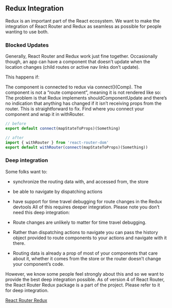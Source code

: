 ## **Redux Integration**

Redux is an important part of the React ecosystem. We want to make the integration of React Router and Redux as seamless as possible for people wanting to use both.

### **Blocked Updates**

Generally, React Router and Redux work just fine together. Occasionally though, an app can have a component that doesn’t update when the location changes (child routes or active nav links don’t update).

This happens if:

The component is connected to redux via connect()(Comp).
The component is not a “route component”, meaning it is not rendered like so: <Route component={SomeConnectedThing}/>
The problem is that Redux implements shouldComponentUpdate and there’s no indication that anything has changed if it isn’t receiving props from the router. This is straightforward to fix. Find where you connect your component and wrap it in withRouter.

```js
// before
export default connect(mapStateToProps)(Something)

// after
import { withRouter } from 'react-router-dom'
export default withRouter(connect(mapStateToProps)(Something))
```
### **Deep integration**
Some folks want to:

* synchronize the routing data with, and accessed from, the store
* be able to navigate by dispatching actions
* have support for time travel debugging for route changes in the Redux devtools
All of this requires deeper integration. Please note you don’t need this deep integration:

* Route changes are unlikely to matter for time travel debugging.
* Rather than dispatching actions to navigate you can pass the history object provided to route components to your actions and navigate with it there.
* Routing data is already a prop of most of your components that care about it, whether it comes from the store or the router doesn’t change your component’s code.


However, we know some people feel strongly about this and so we want to provide the best deep integration possible. As of version 4 of React Router, the React Router Redux package is a part of the project. Please refer to it for deep integration.

[React Router Redux](https://github.com/reacttraining/react-router/tree/master/packages/react-router-redux)